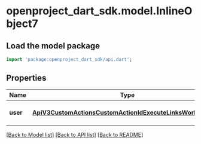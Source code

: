 # openproject_dart_sdk.model.InlineObject7

## Load the model package
```dart
import 'package:openproject_dart_sdk/api.dart';
```

## Properties
Name | Type | Description | Notes
------------ | ------------- | ------------- | -------------
**user** | [**ApiV3CustomActionsCustomActionIdExecuteLinksWorkPackage**](ApiV3CustomActionsCustomActionIdExecuteLinksWorkPackage.md) |  | [optional] [default to null]

[[Back to Model list]](../README.md#documentation-for-models) [[Back to API list]](../README.md#documentation-for-api-endpoints) [[Back to README]](../README.md)


